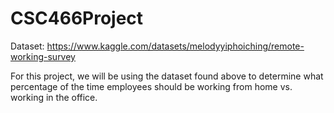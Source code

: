 # CSC466Project

Dataset: https://www.kaggle.com/datasets/melodyyiphoiching/remote-working-survey

For this project, we will be using the dataset found above to determine what percentage of the time employees should be working from home vs. working in the office.

